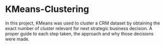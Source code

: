 # KMeans-Clustering
In this project, KMeans was used to cluster a CRM dataset by obtaining the exact number of cluster relevant for next strategic business decision. A proper guide to each step taken, the approach and why those decisions were made. 
